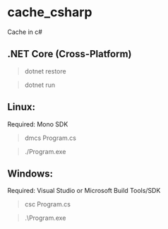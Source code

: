 # cache_csharp
Cache in c#

## .NET Core (Cross-Platform)


> dotnet restore

> dotnet run


## Linux:

Required: Mono SDK 

> dmcs Program.cs

> ./Program.exe


## Windows:

Required: Visual Studio or Microsoft Build Tools/SDK

> csc Program.cs

> .\Program.exe
